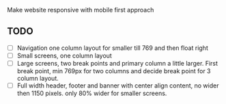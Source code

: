 Make website responsive with mobile first approach
## TODO
- [ ] Navigation one column layout for smaller till 769 and then float right
- [ ] Small screens, one column layout
- [ ] Large screens, two break points and primary column a little larger. First break point, min 769px for two columns and decide break point for 3 column layout.
- [ ] Full width header, footer and banner with center align content, no wider then 1150 pixels. only 80% wider for smaller screens.
